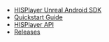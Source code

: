 - [HISPlayer Unreal Android SDK](/introduction.md)
- [Quickstart Guide](/setup-guide.md)
- [HISPlayer API](/hisplayer-api.md)
- [Releases](/releases.md)
